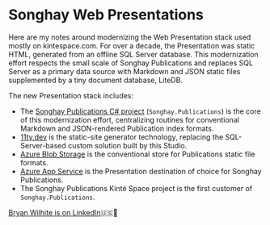 # Songhay Web Presentations

Here are my notes around modernizing the Web Presentation stack used mostly on kintespace.com. For over a decade, the Presentation was static HTML, generated from an offline SQL Server database. This modernization effort respects the small scale of Songhay Publications and replaces SQL Server as a primary data source with Markdown and JSON static files supplemented by a tiny document database, LiteDB.

The new Presentation stack includes:

- The [Songhay Publications C# project](https://github.com/BryanWilhite/Songhay.Publications) (`Songhay.Publications`) is the core of this modernization effort, centralizing routines for conventional Markdown and JSON-rendered Publication index formats.
- [11ty.dev](https://www.11ty.dev/) is the static-site generator technology, replacing the SQL-Server-based custom solution built by this Studio.
- [Azure Blob Storage](https://docs.microsoft.com/en-us/azure/storage/blobs/) is the conventional store for Publications static file formats.
- [Azure App Service](https://docs.microsoft.com/en-us/azure/app-service/overview) is the Presentation destination of choice for Songhay Publications.
- The Songhay Publications Kinté Space project is the first customer of `Songhay.Publications`.

[Bryan Wilhite is on LinkedIn](https://www.linkedin.com/in/wilhite)🇺🇸💼
